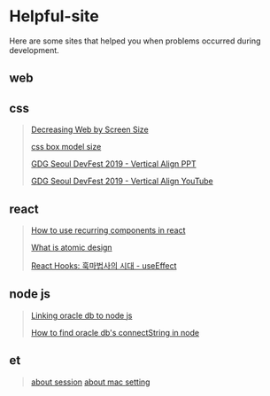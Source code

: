 # Helpful-site

Here are some sites that helped you when problems occurred during development.

## web
## css
>[Decreasing Web by Screen Size](https://tech.devsisters.com/posts/shrinking-webpage)
>
>[css box model size](https://webdir.tistory.com/413)
>
>[GDG Seoul DevFest 2019 - Vertical Align PPT](https://www.slideshare.net/ssuser22e7fc/gdg-seoul-devfest-2019-vertical-align)
>
>[GDG Seoul DevFest 2019 - Vertical Align YouTube](https://www.youtube.com/watch?v=ee_M_eCOCJ4)

## react
> [How to use recurring components in react](https://velog.io/@public_danuel/trendy-react-multiple-components)
>
> [What is atomic design](https://brunch.co.kr/@ultra0034/63)
>
>
> [React Hooks: 훅마법사의 시대 - useEffect](https://slides.com/rinae/let-you-know-useeffect#/)

## node js 
>[Linking oracle db to node js](https://namjackson.tistory.com/12)
>
>[How to find oracle db's connectString in node](https://lts0606.tistory.com/183)

## et
>[about session](https://hyeonstorage.tistory.com/125)
>[about mac setting](https://nesoy.github.io/articles/2018-01/Mac-Terminal)
